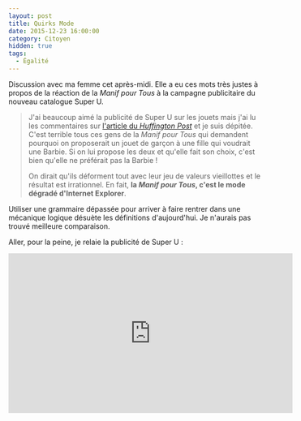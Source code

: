 ```yaml
---
layout: post
title: Quirks Mode
date: 2015-12-23 16:00:00
category: Citoyen
hidden: true
tags:
  - Égalité
---
```


Discussion avec ma femme cet après-midi. Elle a eu ces mots très justes à propos de la réaction de la _Manif pour Tous_ à la campagne publicitaire du nouveau catalogue Super U.

> J'ai beaucoup aimé la publicité de Super U sur les jouets mais j'ai lu les commentaires sur [l'article du _Huffington Post_](http://www.huffingtonpost.fr/2015/12/22/catalogue-noel-super-u-jouets_n_8861684.html "&quot;La nouvelle publicité de Super U sur les jouets unisexes dérange des militants de la Manif pour tous&quot; par Gaétan Lebrun") et je suis dépitée. C'est terrible tous ces gens de la _Manif pour Tous_ qui demandent pourquoi on proposerait un jouet de garçon à une fille qui voudrait une Barbie. Si on lui propose les deux et qu'elle fait son choix, c'est bien qu'elle ne préférait pas la Barbie !
>
> On dirait qu'ils déforment tout avec leur jeu de valeurs vieillottes et le résultat est irrationnel. En fait, **la _Manif pour Tous_, c'est le mode dégradé d'Internet Explorer**.

Utiliser une grammaire dépassée pour arriver à faire rentrer dans une mécanique logique désuète les définitions d'aujourd'hui. Je n'aurais pas trouvé meilleure comparaison.

Aller, pour la peine, je relaie la publicité de Super U :

<div class="videoWrapper">
<iframe width="560" height="315" src="https://www.youtube.com/embed/GEIQJqPgjLY" frameborder="0" allowfullscreen></iframe>
</div>
